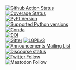 [![Github Action Status](https://github.com/obspy/obspy/workflows/tests/badge.svg?event=push)](https://github.com/obspy/obspy/actions)<br/>
[![Coverage Status](https://codecov.io/gh/obspy/obspy/branch/master/graph/badge.svg)](https://codecov.io/gh/obspy/obspy)<br/>
[![PyPI Version](https://img.shields.io/pypi/v/obspy.svg)](https://pypi.python.org/pypi/obspy)<br />
[![Supported Python versions](https://img.shields.io/pypi/pyversions/obspy.svg)](https://pypi.python.org/pypi/obspy/)<br />
[![Conda](https://img.shields.io/conda/dn/conda-forge/obspy?label=conda%20downloads)](https://anaconda.org/conda-forge/obspy)<br />
[![DOI](https://zenodo.org/badge/doi/10.5281/zenodo.3921997.svg)](http://dx.doi.org/10.5281/zenodo.3921997)<br />
[![Gitter](https://badges.gitter.im/JoinChat.svg)](https://gitter.im/obspy/obspy?utm_source=badge&utm_medium=badge&utm_campaign=pr-badge&utm_content=badge)
[![LGPLv3](https://www.gnu.org/graphics/lgplv3-88x31.png)](https://www.gnu.org/licenses/lgpl.html)<br />
[![Announcements Mailing List](https://img.shields.io/badge/mailing%20list-announcements-blue)](https://mail.python.org/mailman3/lists/obspy.python.org/)<br />
[![Discourse status](https://img.shields.io/discourse/status?server=https%3A%2F%2Fdiscourse.obspy.org)](https://discourse.obspy.org)<br />
[![Twitter Follow](https://img.shields.io/twitter/follow/obspy?style=social)](https://twitter.com/obspy/)<br />
![Mastodon Follow](https://img.shields.io/mastodon/follow/109309284431089274?domain=https%3A%2F%2Ffosstodon.org&style=social)<br />
